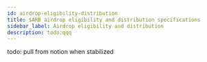 ```yaml
---
id: airdrop-eligibility-distribution
title: $ARB airdrop eligibility and distribution specifications
sidebar_label: Airdrop eligibility and distribution
description: todo:qqq
---
```


todo: pull from notion when stabilized
